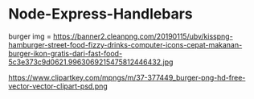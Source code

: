 # Node-Express-Handlebars

burger img = https://banner2.cleanpng.com/20190115/ubv/kisspng-hamburger-street-food-fizzy-drinks-computer-icons-cepat-makanan-burger-ikon-gratis-dari-fast-food-5c3e373c9d0621.9963069215475812446432.jpg




https://www.clipartkey.com/mpngs/m/37-377449_burger-png-hd-free-vector-vector-clipart-psd.png